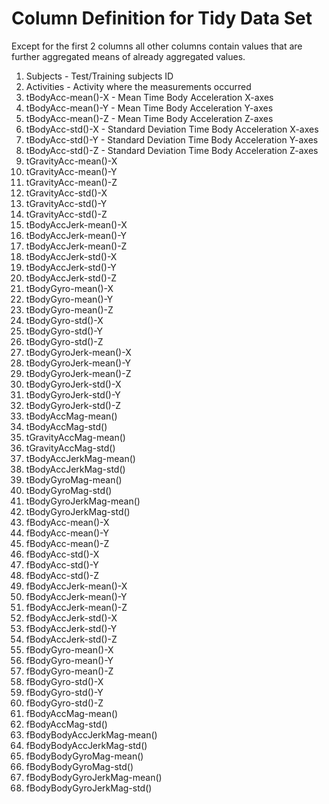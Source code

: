 Column Definition for Tidy Data Set
===================================
Except for  the first 2 columns all other columns contain values that are further aggregated means of already aggregated values.

1. Subjects 		- Test/Training subjects ID
2. Activities 		- Activity where the measurements occurred
3. tBodyAcc-mean()-X	- Mean Time Body Acceleration X-axes 
4. tBodyAcc-mean()-Y 	- Mean Time Body Acceleration Y-axes
5. tBodyAcc-mean()-Z	- Mean Time Body Acceleration Z-axes
6. tBodyAcc-std()-X	- Standard Deviation Time Body Acceleration X-axes 
7. tBodyAcc-std()-Y	- Standard Deviation Time Body Acceleration Y-axes
8. tBodyAcc-std()-Z     - Standard Deviation Time Body Acceleration Z-axes 
9. tGravityAcc-mean()-X
10. tGravityAcc-mean()-Y 
11. tGravityAcc-mean()-Z
12. tGravityAcc-std()-X 
13. tGravityAcc-std()-Y
14. tGravityAcc-std()-Z 
15. tBodyAccJerk-mean()-X
16. tBodyAccJerk-mean()-Y 
17. tBodyAccJerk-mean()-Z
18. tBodyAccJerk-std()-X 
19. tBodyAccJerk-std()-Y
20. tBodyAccJerk-std()-Z 
21. tBodyGyro-mean()-X
22. tBodyGyro-mean()-Y 
23. tBodyGyro-mean()-Z
24. tBodyGyro-std()-X 
25. tBodyGyro-std()-Y
26. tBodyGyro-std()-Z 
27. tBodyGyroJerk-mean()-X
28. tBodyGyroJerk-mean()-Y 
29. tBodyGyroJerk-mean()-Z
30. tBodyGyroJerk-std()-X 
31. tBodyGyroJerk-std()-Y
32. tBodyGyroJerk-std()-Z 
33. tBodyAccMag-mean()
34. tBodyAccMag-std() 
35. tGravityAccMag-mean()
36. tGravityAccMag-std() 
37. tBodyAccJerkMag-mean()
38. tBodyAccJerkMag-std() 
39. tBodyGyroMag-mean()
40. tBodyGyroMag-std() 
41. tBodyGyroJerkMag-mean()
42. tBodyGyroJerkMag-std() 
43. fBodyAcc-mean()-X
44. fBodyAcc-mean()-Y 
45. fBodyAcc-mean()-Z
46. fBodyAcc-std()-X 
47. fBodyAcc-std()-Y 
48. fBodyAcc-std()-Z 
49. fBodyAccJerk-mean()-X
50. fBodyAccJerk-mean()-Y 
51. fBodyAccJerk-mean()-Z
52. fBodyAccJerk-std()-X 
53. fBodyAccJerk-std()-Y
54. fBodyAccJerk-std()-Z 
55. fBodyGyro-mean()-X
56. fBodyGyro-mean()-Y 
57. fBodyGyro-mean()-Z
58. fBodyGyro-std()-X 
59. fBodyGyro-std()-Y
60. fBodyGyro-std()-Z 
61. fBodyAccMag-mean()
62. fBodyAccMag-std() 
63. fBodyBodyAccJerkMag-mean()
64. fBodyBodyAccJerkMag-std() 
65. fBodyBodyGyroMag-mean()
66. fBodyBodyGyroMag-std() 
67. fBodyBodyGyroJerkMag-mean()
68. fBodyBodyGyroJerkMag-std() 
